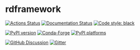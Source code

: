 # rdframework

[![Actions Status][actions-badge]][actions-link]
[![Documentation Status][rtd-badge]][rtd-link]
[![Code style: black][black-badge]][black-link]

[![PyPI version][pypi-version]][pypi-link]
[![Conda-Forge][conda-badge]][conda-link]
[![PyPI platforms][pypi-platforms]][pypi-link]

[![GitHub Discussion][github-discussions-badge]][github-discussions-link]
[![Gitter][gitter-badge]][gitter-link]




[actions-badge]:            https://github.com/NJManganelli/rdframework/workflows/CI/badge.svg
[actions-link]:             https://github.com/NJManganelli/rdframework/actions
[black-badge]:              https://img.shields.io/badge/code%20style-black-000000.svg
[black-link]:               https://github.com/psf/black
[conda-badge]:              https://img.shields.io/conda/vn/conda-forge/rdframework
[conda-link]:               https://github.com/conda-forge/rdframework-feedstock
[github-discussions-badge]: https://img.shields.io/static/v1?label=Discussions&message=Ask&color=blue&logo=github
[github-discussions-link]:  https://github.com/NJManganelli/rdframework/discussions
[gitter-badge]:             https://badges.gitter.im/https://github.com/NJManganelli/rdframework/community.svg
[gitter-link]:              https://gitter.im/https://github.com/NJManganelli/rdframework/community?utm_source=badge&utm_medium=badge&utm_campaign=pr-badge
[pypi-link]:                https://pypi.org/project/rdframework/
[pypi-platforms]:           https://img.shields.io/pypi/pyversions/rdframework
[pypi-version]:             https://badge.fury.io/py/rdframework.svg
[rtd-badge]:                https://readthedocs.org/projects/rdframework/badge/?version=latest
[rtd-link]:                 https://rdframework.readthedocs.io/en/latest/?badge=latest
[sk-badge]:                 https://scikit-hep.org/assets/images/Scikit--HEP-Project-blue.svg
